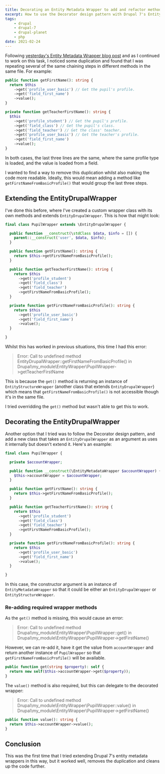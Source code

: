```yaml
---
title: Decorating an Entity Metadata Wrapper to add and refactor methods
excerpt: How to use the Decorator design pattern with Drupal 7's EntityMetadataWrapper to extend it, and add and refactor custom methods.
tags:
    - drupal
    - drupal-7
    - drupal-planet
    - php
date: 2021-02-24
---
```


Following [yesterday's Entity Metadata Wrapper blog post](/blog/cleanly-retrieving-user-profile-data-using-entity-metadata-wrapper) and as I continued to work on this task, I noticed some duplication and found that I was repeating several of the same chaining steps in different methods in the same file. For example:

```php
public function getFirstName(): string {
  return $this
    ->get('profile_user_basic') // Get the pupil's profile.
    ->get('field_first_name')
    ->value();
}

private function getTeacherFirstName(): string {
  $this
    ->get('profile_student') // Get the pupil's profile.
    ->get('field_class') // Get the pupil's class.
    ->get('field_teacher') // Get the class' teacher.
    ->get('profile_user_basic') // Get the teacher's profile.
    ->get('field_first_name')
    ->value();
}
```

In both cases, the last three lines are the same, where the same profile type is loaded, and the value is loaded from a field.

I wanted to find a way to remove this duplication whilst also making the code more readable. Ideally, this would mean adding a method like `getFirstNameFromBasicProfile()` that would group the last three steps.

## Extending the EntityDrupalWrapper

I've done this before, where I've created a custom wrapper class with its own methods and extends `EntityDrupalWrapper`. This is how that might look:

```php
final class PupilWrapper extends \EntityDrupalWrapper {

  public function __construct(\stdClass $data, $info = []) {
    parent::__construct('user', $data, $info);
  }

  public function getFirstName(): string {
    return $this->getFirstNameFromBasicProfile();
  }

  public function getTeacherFirstName(): string {
    return $this
      ->get('profile_student')
      ->get('field_class')
      ->get('field_teacher')
      ->getFirstNameFromBasicProfile();
  }

  private function getFirstNameFromBasicProfile(): string {
    return $this
      ->get('profile_user_basic')
      ->get('field_first_name')
      ->value();
  }

}
```

Whilst this has worked in previous situations, this time I had this error:

> Error: Call to undefined method EntityDrupalWrapper::getFirstNameFromBasicProfile() in Drupal\my_module\EntityWrapper\PupilWrapper->getTeacherFirstName

This is because the `get()` method is returning an instance of `EntityStructureWrapper` (another class that extends `EntityDrupalWrapper`) which means that `getFirstNameFromBasicProfile()` is not accessible though it's in the same file.

I tried overridding the `get()` method but wasn't able to get this to work.

## Decorating the EntityDrupalWrapper

Another option that I tried was to follow the Decorator design pattern, and add a new class that takes an `EntityDrupalWrapper` as an argument as uses it internally but doesn't extend it. Here's an example:

```php
final class PupilWrapper {

  private $accountWrapper;

  public function __construct(\EntityMetadataWrapper $accountWrapper) {
    $this->accountWrapper = $accountWrapper;
  }

  public function getFirstName(): string {
    return $this->getFirstNameFromBasicProfile();
  }

  public function getTeacherFirstName(): string {
    return $this
      ->get('profile_student')
      ->get('field_class')
      ->get('field_teacher')
      ->getFirstNameFromBasicProfile();
  }

  private function getFirstNameFromBasicProfile(): string {
    return $this
      ->get('profile_user_basic')
      ->get('field_first_name')
      ->value();
  }

}
```

In this case, the constructor argument is an instance of `EntityMetadataWrapper` so that it could be either an `EntityDrupalWrapper` or `EntityStructureWrapper`.

### Re-adding required wrapper methods

As the `get()` method is missing, this would cause an error:

> Error: Call to undefined method Drupal\my_module\EntityWrapper\PupilWrapper::get() in Drupal\my_module\EntityWrapper\PupilWrapper->getFirstName()

However, we can re-add it, have it get the value from `accountWrapper` and return another instance of `PupilWrapper` so that `getFirstNameFromBasicProfile()` will be available.

```php
public function get(string $property): self {
  return new self($this->accountWrapper->get($property));
}
```

The `value()` method is also required, but this can delegate to the decorated wrapper:

> Error: Call to undefined method Drupal\my_module\EntityWrapper\PupilWrapper::value() in Drupal\my_module\EntityWrapper\PupilWrapper->getFirstName()

```php
public function value(): string {
  return $this->accountWrapper->value();
}
```

## Conclusion

This was the first time that I tried extending Drupal 7's entity metadata wrappers in this way, but it worked well, removes the duplication and cleans up the code further.
